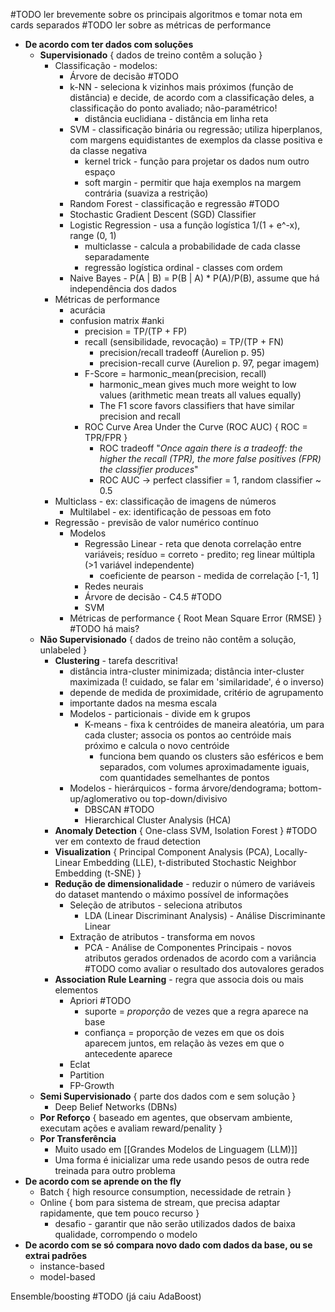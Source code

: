 #TODO ler brevemente sobre os principais algoritmos e tomar nota em cards separados
#TODO ler sobre as métricas de performance

* **De acordo com ter dados com soluções**
	* **Supervisionado** { dados de treino contêm a solução }
		* Classificação - modelos:
			* Árvore de decisão #TODO
			* k-NN - seleciona k vizinhos mais próximos (função de distância) e decide, de acordo com a classificação deles, a classificação do ponto avaliado; não-paramétrico!
				* distância euclidiana - distância em linha reta
			* SVM - classificação binária ou regressão; utiliza hiperplanos, com margens equidistantes de exemplos da classe positiva e da classe negativa
				* kernel trick - função para projetar os dados num outro espaço
				* soft margin - permitir que haja exemplos na margem contrária (suaviza a restrição)
			* Random Forest - classificação e regressão #TODO
			* Stochastic Gradient Descent (SGD) Classifier
			* Logistic Regression - usa a função logística 1/(1 + e^-x), range (0, 1)
				* multiclasse - calcula a probabilidade de cada classe separadamente
				* regressão logística ordinal - classes com ordem
			* Naive Bayes - P(A | B) = P(B | A) * P(A)/P(B), assume que há independência dos dados
		* Métricas de performance
			* acurácia
			* confusion matrix #anki
				* precision = TP/(TP + FP)
				* recall (sensibilidade, revocação) = TP/(TP + FN)
					* precision/recall tradeoff (Aurelion p. 95)
					* precision-recall curve (Aurelion p. 97, pegar imagem)
				* F-Score = harmonic_mean(precision, recall)
					* harmonic_mean gives much more weight to low values (arithmetic mean treats all values equally)
					* The F1 score favors classifiers that have similar precision and recall
				* ROC Curve Area Under the Curve (ROC AUC) { ROC = TPR/FPR } 
					* ROC tradeoff "*Once again there is a tradeoff: the higher the recall (TPR), the more false positives (FPR) the classifier produces*"
					* ROC AUC -> perfect classifier = 1, random classifier ~ 0.5
		* Multiclass - ex: classificação de imagens de números
			* Multilabel - ex: identificação de pessoas em foto
		* Regressão - previsão de valor numérico contínuo
			* Modelos
				* Regressão Linear - reta que denota correlação entre variáveis; resíduo = correto - predito; reg linear múltipla (>1 variável independente)
					* coeficiente de pearson - medida de correlação [-1, 1]
				* Redes neurais
				* Árvore de decisão - C4.5 #TODO
				* SVM
			* Métricas de performance { Root Mean Square Error (RMSE) } #TODO há mais?
	* **Não Supervisionado** { dados de treino não contêm a solução, unlabeled }
		* **Clustering** - tarefa descritiva!
			* distância intra-cluster minimizada; distância inter-cluster maximizada (! cuidado, se falar em 'similaridade', é o inverso)
			* depende de medida de proximidade, critério de agrupamento
			* importante dados na mesma escala
			* Modelos - particionais - divide em k grupos
				* K-means - fixa k centróides de maneira aleatória, um para cada cluster; associa os pontos ao centróide mais próximo e calcula o novo centróide
					* funciona bem quando os clusters são esféricos e bem separados, com volumes aproximadamente iguais, com quantidades semelhantes de pontos
			* Modelos - hierárquicos - forma árvore/dendograma; bottom-up/aglomerativo ou top-down/divisivo
				* DBSCAN #TODO 
				* Hierarchical Cluster Analysis (HCA)
		* **Anomaly Detection** { One-class SVM, Isolation Forest } #TODO ver em contexto de fraud detection
		* **Visualization** { Principal Component Analysis (PCA), Locally-Linear Embedding (LLE), t-distributed Stochastic Neighbor Embedding (t-SNE) }
		* **Redução de dimensionalidade** - reduzir o número de variáveis do dataset mantendo o máximo possível de informações
			* Seleção de atributos - seleciona atributos
				* LDA (Linear Discriminant Analysis) - Análise Discriminante Linear
			* Extração de atributos - transforma em novos
				* PCA - Análise de Componentes Principais - novos atributos gerados ordenados de acordo com a variância #TODO como avaliar o resultado dos autovalores gerados
		* **Association Rule Learning** - regra que associa dois ou mais elementos
			* Apriori #TODO
				* suporte = *proporção* de vezes que a regra aparece na base
				* confiança = proporção de vezes em que os dois aparecem juntos, em relação às vezes em que o antecedente aparece
			* Eclat
			* Partition
			* FP-Growth
	* **Semi Supervisionado** { parte dos dados com e sem solução }
		* Deep Belief Networks (DBNs)
	* **Por Reforço** { baseado em agentes, que observam ambiente, executam ações e avaliam reward/penality }
	* **Por Transferência**
		* Muito usado em [[Grandes Modelos de Linguagem (LLM)]]
		* Uma forma é inicializar uma rede usando pesos de outra rede treinada para outro problema
* **De acordo com se aprende on the fly** 
	* Batch { high resource consumption, necessidade de retrain }
	* Online { bom para sistema de stream, que precisa adaptar rapidamente, que tem pouco recurso }
		* desafio - garantir que não serão utilizados dados de baixa qualidade, corrompendo o modelo
* **De acordo com se só compara novo dado com dados da base, ou se extrai padrões**
	* instance-based
	* model-based

Ensemble/boosting #TODO (já caiu AdaBoost)